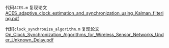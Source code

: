 代码`ACES.m` 复现论文[ACES_adaptive_clock_estimation_and_synchronization_using_Kalman_filtering.pdf](.\ACES_adaptive_clock_estimation_and_synchronization_using_Kalman_filtering.pdf)

代码`clock_synchronize_algorithm.m` 复现论文[On_Clock_Synchronization_Algorithms_for_Wireless_Sensor_Networks_Under_Unknown_Delay.pdf](.\On_Clock_Synchronization_Algorithms_for_Wireless_Sensor_Networks_Under_Unknown_Delay.pdf)

